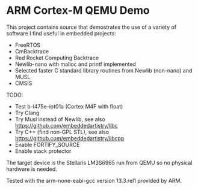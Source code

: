 # ARM Cortex-M QEMU Demo

This project contains source that demostrates the use of a variety of software
I find useful in embedded projects:

 * FreeRTOS
 * CmBacktrace
 * Red Rocket Computing Backtrace
 * Newlib-nano with malloc and printf implemented
 * Selected faster C standard library routines from Newlib (non-nano) and MUSL
 * CMSIS

TODO:
 * Test b-l475e-iot01a (Cortex M4F with float)
 * Try Clang
 * Try Musl instead of Newlib, see also https://github.com/embeddedartistry/libc
 * Try C++ (find non-GPL STL), see also https://github.com/embeddedartistry/libcpp
 * Enable FORTIFY_SOURCE
 * Enable stack protector

The target device is the Stellaris LM3S6965 run from QEMU so no physical hardware is needed.

Tested with the arm-none-eabi-gcc version 13.3.rel1 provided by ARM.
